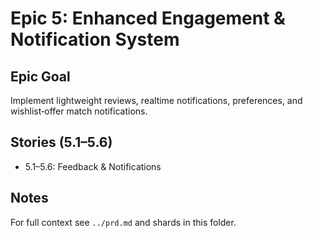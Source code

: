 # Epic 5: Enhanced Engagement & Notification System

## Epic Goal
Implement lightweight reviews, realtime notifications, preferences, and wishlist‑offer match notifications.

## Stories (5.1–5.6)
- 5.1–5.6: Feedback & Notifications

## Notes
For full context see `../prd.md` and shards in this folder.

